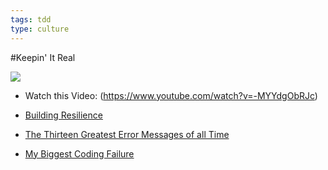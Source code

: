 ```yaml
---
tags: tdd
type: culture
---
```


#Keepin' It Real

<img src="http://funnyfilez.funnypart.com/pictures/FunnyPart-com-batman_fail.jpg">

+ Watch this Video: (https://www.youtube.com/watch?v=-MYYdgObRJc)

+ [Building Resilience](http://hbr.org/2011/04/building-resilience/ar/1)

+ [The Thirteen Greatest Error Messages of all Time](http://www.technologizer.com/2008/09/18/errormessage/)

+ [My Biggest Coding Failure](http://www.wordptr.com/2012/11/07/my-biggest-coding-failure/)